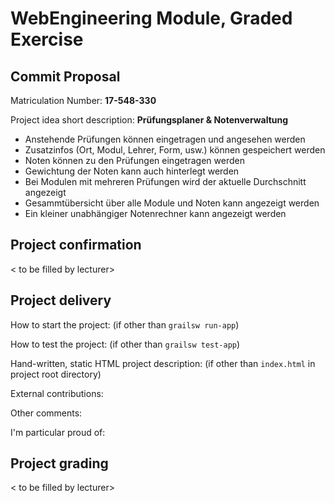 # WebEngineering Module, Graded Exercise

## Commit Proposal

Matriculation Number: **17-548-330**

Project idea short description: 
**Prüfungsplaner & Notenverwaltung**
- Anstehende Prüfungen können eingetragen und angesehen werden
- Zusatzinfos (Ort, Modul, Lehrer, Form, usw.) können gespeichert werden
- Noten können zu den Prüfungen eingetragen werden
- Gewichtung der Noten kann auch hinterlegt werden
- Bei Modulen mit mehreren Prüfungen wird der aktuelle Durchschnitt angezeigt
- Gesammtübersicht über alle Module und Noten kann angezeigt werden
- Ein kleiner unabhängiger Notenrechner kann angezeigt werden

## Project confirmation

< to be filled by lecturer>


## Project delivery <to be filled by student>

How to start the project: (if other than `grailsw run-app`)

How to test the project:  (if other than `grailsw test-app`)

Hand-written, static HTML 
project description:      (if other than `index.html` in project root directory)

External contributions:

Other comments: 

I'm particular proud of:


## Project grading 

< to be filled by lecturer>
